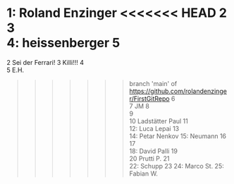 1: Roland Enzinger
<<<<<<< HEAD
2  
3  
4: heissenberger
5  
=======
2  Sei der Ferrari!
3  Killi!!!
4  
5  E.H.
>>>>>>> branch 'main' of https://github.com/rolandenzinger/FirstGitRepo
6  
7  JM
8  
9  
10  Ladstätter Paul
11  
12:  Luca Lepai
13  
14: Petar Nenkov
15: Neumann
16  
17    
18: David Palli
19  
20  Prutti P.
21  
22: Schupp 
23
24: Marco St.
25: Fabian W.
